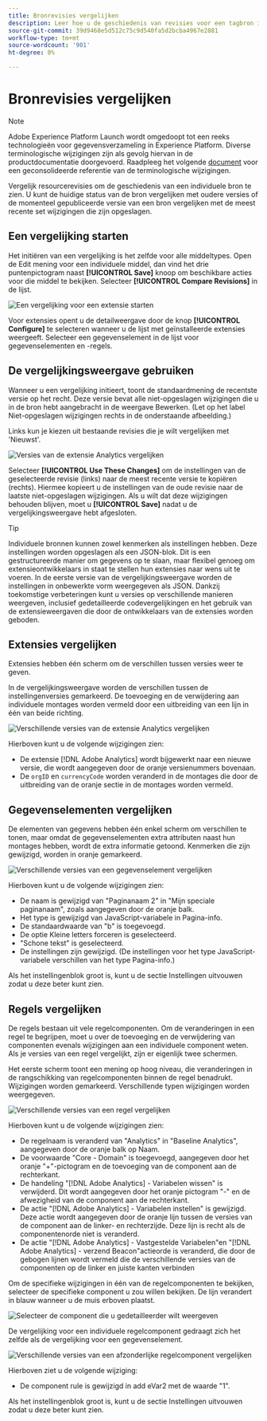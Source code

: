 ```yaml
---
title: Bronrevisies vergelijken
description: Leer hoe u de geschiedenis van revisies voor een tagbron in Adobe Experience Platform kunt bekijken.
source-git-commit: 39d9468e5d512c75c9d540fa5d2bcba4967e2881
workflow-type: tm+mt
source-wordcount: '901'
ht-degree: 0%

---
```


# Bronrevisies vergelijken

>[!NOTE]
>
>Adobe Experience Platform Launch wordt omgedoopt tot een reeks technologieën voor gegevensverzameling in Experience Platform. Diverse terminologische wijzigingen zijn als gevolg hiervan in de productdocumentatie doorgevoerd. Raadpleeg het volgende [document](../../term-updates.md) voor een geconsolideerde referentie van de terminologische wijzigingen.

Vergelijk resourcerevisies om de geschiedenis van een individuele bron te zien.  U kunt de huidige status van de bron vergelijken met oudere versies of de momenteel gepubliceerde versie van een bron vergelijken met de meest recente set wijzigingen die zijn opgeslagen.

## Een vergelijking starten

Het initiëren van een vergelijking is het zelfde voor alle middeltypes.  Open de Edit mening voor een individuele middel, dan vind het drie puntenpictogram naast **[!UICONTROL Save]** knoop om beschikbare acties voor die middel te bekijken.  Selecteer **[!UICONTROL Compare Revisions]** in de lijst.

![Een vergelijking voor een extensie starten](../../images/compare-initiate-extension.png)

Voor extensies opent u de detailweergave door de knop **[!UICONTROL Configure]** te selecteren wanneer u de lijst met geïnstalleerde extensies weergeeft.  Selecteer een gegevenselement in de lijst voor gegevenselementen en -regels.

## De vergelijkingsweergave gebruiken

Wanneer u een vergelijking initieert, toont de standaardmening de recentste versie op het recht.  Deze versie bevat alle niet-opgeslagen wijzigingen die u in de bron hebt aangebracht in de weergave Bewerken. (Let op het label Niet-opgeslagen wijzigingen rechts in de onderstaande afbeelding.)

Links kun je kiezen uit bestaande revisies die je wilt vergelijken met &#39;Nieuwst&#39;.

![Versies van de extensie Analytics vergelijken](../../images/compare-interpret-extension.png)

Selecteer **[!UICONTROL Use These Changes]** om de instellingen van de geselecteerde revisie (links) naar de meest recente versie te kopiëren (rechts).  Hiermee kopieert u de instellingen van de oude revisie naar de laatste niet-opgeslagen wijzigingen.  Als u wilt dat deze wijzigingen behouden blijven, moet u **[!UICONTROL Save]** nadat u de vergelijkingsweergave hebt afgesloten.

>[!TIP]
>Individuele bronnen kunnen zowel kenmerken als instellingen hebben.  Deze instellingen worden opgeslagen als een JSON-blok. Dit is een gestructureerde manier om gegevens op te slaan, maar flexibel genoeg om extensieontwikkelaars in staat te stellen hun extensies naar wens uit te voeren.
>In de eerste versie van de vergelijkingsweergave worden de instellingen in onbewerkte vorm weergegeven als JSON. Dankzij toekomstige verbeteringen kunt u versies op verschillende manieren weergeven, inclusief gedetailleerde codevergelijkingen en het gebruik van de extensieweergaven die door de ontwikkelaars van de extensies worden geboden.

## Extensies vergelijken

Extensies hebben één scherm om de verschillen tussen versies weer te geven.

In de vergelijkingsweergave worden de verschillen tussen de instellingenversies gemarkeerd.  De toevoeging en de verwijdering aan individuele montages worden vermeld door een uitbreiding van een lijn in één van beide richting.

![Verschillende versies van de extensie Analytics vergelijken](../../images/compare-extension.png)

Hierboven kunt u de volgende wijzigingen zien:

* De extensie [!DNL Adobe Analytics] wordt bijgewerkt naar een nieuwe versie, die wordt aangegeven door de oranje versienummers bovenaan.
* De `orgID` en `currencyCode` worden veranderd in de montages die door de uitbreiding van de oranje sectie in de montages worden vermeld.

## Gegevenselementen vergelijken

De elementen van gegevens hebben één enkel scherm om verschillen te tonen, maar omdat de gegevenselementen extra attributen naast hun montages hebben, wordt de extra informatie getoond.  Kenmerken die zijn gewijzigd, worden in oranje gemarkeerd.

![Verschillende versies van een gegevenselement vergelijken](../../images/compare-data-element.png)

Hierboven kunt u de volgende wijzigingen zien:

* De naam is gewijzigd van &quot;Paginanaam 2&quot; in &quot;Mijn speciale paginanaam&quot;, zoals aangegeven door de oranje balk.
* Het type is gewijzigd van JavaScript-variabele in Pagina-info.
* De standaardwaarde van &quot;b&quot; is toegevoegd.
* De optie Kleine letters forceren is geselecteerd.
* &quot;Schone tekst&quot; is geselecteerd.
* De instellingen zijn gewijzigd. (De instellingen voor het type JavaScript-variabele verschillen van het type Pagina-info.)

Als het instellingenblok groot is, kunt u de sectie Instellingen uitvouwen zodat u deze beter kunt zien.

## Regels vergelijken

De regels bestaan uit vele regelcomponenten.  Om de veranderingen in een regel te begrijpen, moet u over de toevoeging en de verwijdering van componenten evenals wijzigingen aan een individuele component weten.  Als je versies van een regel vergelijkt, zijn er eigenlijk twee schermen.

Het eerste scherm toont een mening op hoog niveau, die veranderingen in de rangschikking van regelcomponenten binnen de regel benadrukt.  Wijzigingen worden gemarkeerd. Verschillende typen wijzigingen worden weergegeven.

![Verschillende versies van een regel vergelijken](../../images/compare-rule.png)

Hierboven kunt u de volgende wijzigingen zien:

* De regelnaam is veranderd van &quot;Analytics&quot; in &quot;Baseline Analytics&quot;, aangegeven door de oranje balk op Naam.
* De voorwaarde &quot;Core - Domain&quot; is toegevoegd, aangegeven door het oranje &quot;+&quot;-pictogram en de toevoeging van de component aan de rechterkant.
* De handeling &quot;[!DNL Adobe Analytics] - Variabelen wissen&quot; is verwijderd. Dit wordt aangegeven door het oranje pictogram &quot;-&quot; en de afwezigheid van de component aan de rechterkant.
* De actie &quot;[!DNL Adobe Analytics] - Variabelen instellen&quot; is gewijzigd. Deze actie wordt aangegeven door de oranje lijn tussen de versies van de component aan de linker- en rechterzijde. Deze lijn is recht als de componentenorde niet is veranderd.
* De actie &quot;[!DNL Adobe Analytics] - Vastgestelde Variabelen&quot;en &quot;[!DNL Adobe Analytics] - verzend Beacon&quot;actieorde is veranderd, die door de gebogen lijnen wordt vermeld die de verschillende versies van de componenten op de linker en juiste kanten verbinden

Om de specifieke wijzigingen in één van de regelcomponenten te bekijken, selecteer de specifieke component u zou willen bekijken.  De lijn verandert in blauw wanneer u de muis erboven plaatst.

![Selecteer de component die u gedetailleerder wilt weergeven](../../images/compare-rule-component-click.png)

De vergelijking voor een individuele regelcomponent gedraagt zich het zelfde als de vergelijking voor een gegevenselement.

![Verschillende versies van een afzonderlijke regelcomponent vergelijken](../../images/compare-rule-component.png)

Hierboven ziet u de volgende wijziging:

* De component rule is gewijzigd in add eVar2 met de waarde &quot;1&quot;.

Als het instellingenblok groot is, kunt u de sectie Instellingen uitvouwen zodat u deze beter kunt zien.
